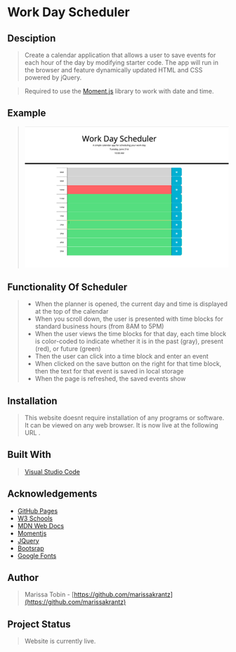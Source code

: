 # Work Day Scheduler

## Desciption

>Create a calendar application that allows a user to save events for each hour of the day by modifying starter code. The app will run in the browser and feature dynamically updated HTML and CSS powered by jQuery.

>Required to use the [Moment.js](https://momentjs.com/) library to work with date and time. 

## Example

>![Photograph of deployed application:](/demo.png)

## Functionality Of Scheduler

>* When the planner is opened, the current day and time is displayed at the top of the calendar
>* When you scroll down, the user is presented with time blocks for standard business hours (from 8AM to 5PM)
>* When the user views the time blocks for that day, each time block is color-coded to indicate whether it is in the past (gray), present (red), or future (green)
>* Then the user can click into a time block and enter an event
>* When clicked on the save button on the right for that time block, then the text for that event is saved in local storage
>* When the page is refreshed, the saved events show

## Installation

> This website doesnt require installation of any programs or software. It can be viewed on any web browser. It is now live at the following URL . 

## Built With

> [Visual Studio Code](https://code.visualstudio.com/)

## Acknowledgements

* [GitHub Pages](https://pages.github.com)
* [W3 Schools](https://www.w3schools.com/)
* [MDN Web Docs](https://developer.mozilla.org/en-US/)
* [Momentjs](https://momentjs.com/)
* [JQuery](https://api.jquery.com/)
* [Bootsrap](https://www.bootstrapcdn.com/)
* [Google Fonts](https://fonts.google.com/)

## Author

> Marissa Tobin - [https://github.com/marissakrantz](https://github.com/marissakrantz)

## Project Status

> Website is currently live. 
